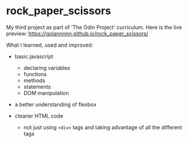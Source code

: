 # rock_paper_scissors
My third project as part of 'The Odin Project' curriculum. Here is the live preview: https://golannnnn.github.io/rock_paper_scissors/

What I learned, used and improved:
- basic javascript
  - declaring variables
  - functions
  - methods
  - statements
  - DOM manipulation

- a better understanding of flexbox
- cleaner HTML code
  - not just using `<div>` tags and taking advantage of all the different tags
